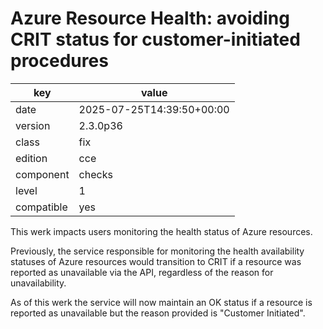 [//]: # (werk v2)
# Azure Resource Health: avoiding CRIT status for customer-initiated procedures

key        | value
---------- | ---
date       | 2025-07-25T14:39:50+00:00
version    | 2.3.0p36
class      | fix
edition    | cce
component  | checks
level      | 1
compatible | yes

This werk impacts users monitoring the health status of Azure resources.

Previously, the service responsible for monitoring the health availability statuses of Azure resources
would transition to CRIT if a resource was reported as unavailable via the API,
regardless of the reason for unavailability.

As of this werk the service will now maintain an OK status
if a resource is reported as unavailable but the reason provided is "Customer Initiated".
